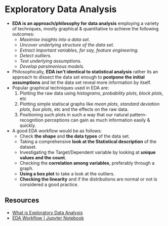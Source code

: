 # Exploratory Data Analysis

- **EDA is an approach/philosophy for data analysis** employing a variety of techniques, mostly graphical & quantitative to achieve the following outcomes:
  - *Maximise insights into a data set.*
  - *Uncover underlying structure of the data set.*
  - *Extract important variables, for say, feature engineering.*
  - *Detect outliers.*
  - *Test underlying assumptions.*
  - *Develop parsimonious models.*
- Philosophically, **EDA isn't identical to statistical analysis** rather its an approach to dissect the data set enough to **postpone the initial assumptions** and let the data set reveal more information by itself.
- Popular graphical techniques used in EDA are:
  1. Plotting the raw data using *histograms*, *probability plots*, *block plots*, etc
  2. Plotting simple statiscal graphs like *mean plots*, *standard deviation plots*, *box plots*, etc and the effects on the raw data.
  3. Positioning such plots in such a way that our natural pattern-recognition perceptions can gain as much information easily & quickly.
- A good EDA workflow would be as follows:
  - Check **the shape** and **the data types** of the data set.
  - Taking a comprehensive **look at the Statistical description** of the dataset.
  - Investigating the Target/Dependent variable by looking at **unique values and the count**.
  - Checking the **correlation among variables**, preferably through a graph.
  - **Using a box plot** to take a look at the outliers.
  - **Checking the linearity** and if the distributions are normal or not is considered a good practice.

## Resources

- [What is Exploratory Data Analysis](https://towardsdatascience.com/exploratory-data-analysis-8fc1cb20fd15)
- [EDA Workflow | Jupyter Notebook](https://nbviewer.jupyter.org/github/PBPatil/Exploratory_Data_Analysis-Wine_Quality_Dataset/blob/master/winequality_white.ipynb)
